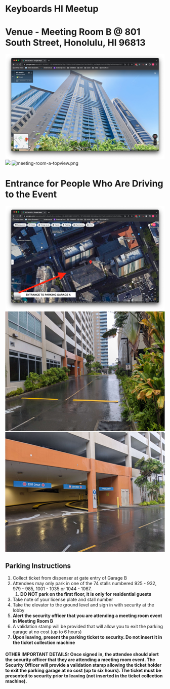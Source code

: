 # Keyboards HI Meetup

# Venue - Meeting Room B @ 801 South Street, Honolulu, HI 96813

![](images/building.png)
![](images/meeting-room-a.png)
![meeting-room-a-topview.png](images%2Fmeeting-room-a-topview.png)

# Entrance for People Who Are Driving to the Event

![](images/parking.png)
![pk2.jpg](images%2Fpk2.jpg)
![pk3.jpg](images%2Fpk3.jpg)

## Parking Instructions

1. Collect ticket from dispenser at gate entry of Garage B
2. Attendees may only park in one of the 74 stalls numbered 925 - 932, 979 - 985, 1001 - 1035 or 1044 - 1067.
   1. **DO NOT park on the first floor, it is only for residential guests**
3. Take note of your license plate and stall number
4. Take the elevator to the ground level and sign in with security at the lobby
5. **Alert the security officer that you are attending a meeting room event in Meeting Room B**
6. A validation stamp will be provided that will allow you to exit the parking garage at no cost (up to 6 hours)
7. **Upon leaving, present the parking ticket to security. Do not insert it in the ticket collection machine**

#### OTHER IMPORTANT DETAILS: Once signed in, the attendee should alert the security officer that they are attending a meeting room event. The Security Officer will provide a validation stamp allowing the ticket holder to exit the parking garage at no cost (up to six hours). The ticket must be presented to security prior to leaving (not inserted in the ticket collection machine).
